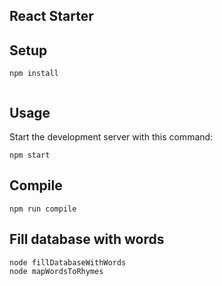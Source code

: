 
React Starter
---

 
 
Setup
---
 
```
npm install


```

Usage
---
 
Start the development server with this command:
 
```
npm start
```

Compile
---
 
```
npm run compile
```

Fill database with words 
---
 
```
node fillDatabaseWithWords
node mapWordsToRhymes
```
